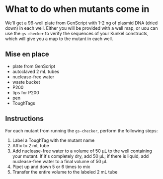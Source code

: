 # What to do when mutants come in 

We'll get a 96-well plate from GenScript with 1-2 ng of plasmid DNA (dried down) in each well. Either you will be provided with a well map, or uou can use the `gs-checker` to verify the sequences of your Kunkel constructs, which will give you a map to the mutant in each well. 

## Mise en place 

+ plate from GenScript
+ autoclaved 2 mL tubes 
+ nuclease-free water 
+ waste bucket 
+ P200
+ tips for P200
+ pen
+ ToughTags 

## Instructions

For each mutant from running the `gs-checker`, perform the following steps:

1. Label a ToughTag with the mutant name 
1. Affix to 2 mL tube 
1. Add nuclease-free water to a volume of 50 µL to the well containing your mutant. If it's completely dry, add 50 µL; if there is liquid, add nuclease-free water to a final volume of 50 µL 
1. Pipet up and down 5 or 6 times to mix 
1. Transfer the entire volume to the labeled 2 mL tube 


